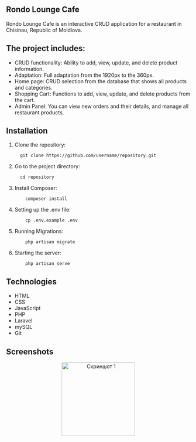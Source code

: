## Rondo Lounge Cafe

Rondo Lounge Cafe is an interactive CRUD application for a restaurant in Chisinau, Republic of Moldiova.


## The project includes:

- CRUD functionality: Ability to add, view, update, and delete product information.
- Adaptation: Full adaptation from the 1920px to the 360px.
- Home page: CRUD selection from the database that shows all products and categories.
- Shopping Cart: Functions to add, view, update, and delete products from the cart.
- Admin Panel: You can view new orders and their details, and manage all restaurant products.


## Installation

1. Clone the repository:
    ```
      git clone https://github.com/username/repository.git
    ```
2. Go to the project directory:
    ```
      cd repository
    ```
3. Install Composer:
    ```
        composer install
    ```
3. Setting up the .env file:
    ```
        cp .env.example .env
    ```
3. Running Migrations:
    ```
        php artisan migrate
    ```
3. Starting the server:
    ```
        php artisan serve
    ```
    

## Technologies

- HTML
- CSS
- JavaScript
- PHP
- Laravel
- mySQL
- Git


## Screenshots
<p align="center">
  <img src="resources/images/readme1.png" alt="Скриншот 1" width="200"/>
</p>
